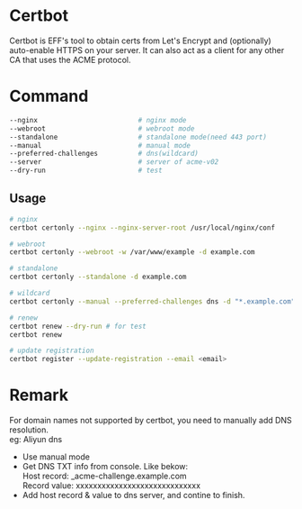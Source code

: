 # Certbot
Certbot is EFF's tool to obtain certs from Let's Encrypt and (optionally) auto-enable HTTPS on your server. It can also act as a client for any other CA that uses the ACME protocol.

# Command
```bash
--nginx                         # nginx mode
--webroot                       # webroot mode
--standalone                    # standalone mode(need 443 port)
--manual                        # manual mode
--preferred-challenges          # dns(wildcard)
--server                        # server of acme-v02
--dry-run                       # test
```

## Usage
```bash
# nginx
certbot certonly --nginx --nginx-server-root /usr/local/nginx/conf

# webroot
certbot certonly --webroot -w /var/www/example -d example.com

# standalone
certbot certonly --standalone -d example.com

# wildcard
certbot certonly --manual --preferred-challenges dns -d "*.example.com" --server https://acme-v02.api.letsencrypt.org/directory

# renew
certbot renew --dry-run # for test
certbot renew

# update registration
certbot register --update-registration --email <email>
```

# Remark
For domain names not supported by certbot, you need to manually add DNS resolution.  
eg: Aliyun dns
* Use manual mode
* Get DNS TXT info from console. Like bekow:  
  Host record: _acme-challenge.example.com  
  Record value: xxxxxxxxxxxxxxxxxxxxxxxxxxxxx  
* Add host record & value to dns server, and contine to finish.
